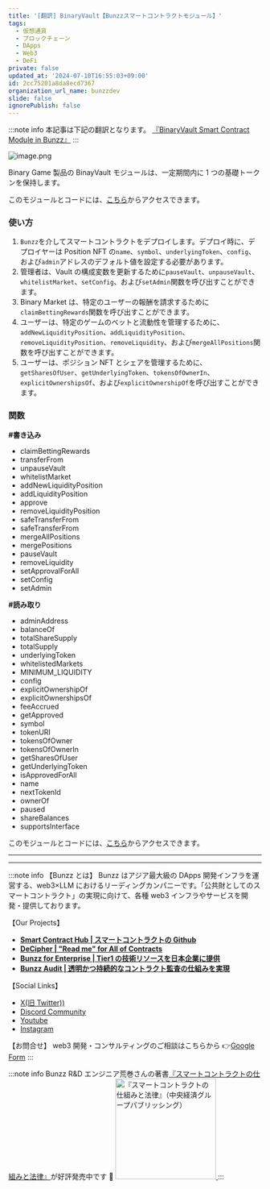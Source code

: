 ```yaml
---
title: '[翻訳] BinaryVault【Bunzzスマートコントラクトモジュール】'
tags:
  - 仮想通貨
  - ブロックチェーン
  - DApps
  - Web3
  - DeFi
private: false
updated_at: '2024-07-10T16:55:03+09:00'
id: 2cc75201a8da8ecd7367
organization_url_name: bunzzdev
slide: false
ignorePublish: false
---
```

:::note info
本記事は下記の翻訳となります。
[『BinaryVault Smart Contract Module in Bunzz』](https://blog.bunzz.dev/binaryvault-smart-contract-module-in-bunzz/)
:::

![image.png](https://qiita-image-store.s3.ap-northeast-1.amazonaws.com/0/1926720/3ab88eeb-69f0-9b39-0dcd-7b3a39396e51.png)

Binary Game 製品の BinayVault モジュールは、一定期間内に 1 つの基礎トークンを保持します。

このモジュールとコードには、[こちら](https://bit.ly/41roW73)からアクセスできます。

### 使い方

1. `Bunzz`を介してスマートコントラクトをデプロイします。デプロイ時に、デプロイヤーは Position NFT の`name`、`symbol`、`underlyingToken`、`config`、および`admin`アドレスのデフォルト値を設定する必要があります。
2. 管理者は、Vault の構成変数を更新するために`pauseVault`、`unpauseVault`、`whitelistMarket`、`setConfig`、および`setAdmin`関数を呼び出すことができます。
3. Binary Market は、特定のユーザーの報酬を請求するために`claimBettingRewards`関数を呼び出すことができます。
4. ユーザーは、特定のゲームのベットと流動性を管理するために、`addNewLiquidityPosition`、`addLiquidityPosition`、`removeLiquidityPosition`、`removeLiquidity`、および`mergeAllPositions`関数を呼び出すことができます。
5. ユーザーは、ポジション NFT とシェアを管理するために、`getSharesOfUser`、`getUnderlyingToken`、`tokensOfOwnerIn`、`explicitOwnershipsOf`、および`explicitOwnershipOf`を呼び出すことができます。

### 関数

**#書き込み**

- claimBettingRewards
- transferFrom
- unpauseVault
- whitelistMarket
- addNewLiquidityPosition
- addLiquidityPosition
- approve
- removeLiquidityPosition
- safeTransferFrom
- safeTransferFrom
- mergeAllPositions
- mergePositions
- pauseVault
- removeLiquidity
- setApprovalForAll
- setConfig
- setAdmin

**#読み取り**

- adminAddress
- balanceOf
- totalShareSupply
- totalSupply
- underlyingToken
- whitelistedMarkets
- MINIMUM_LIQUIDITY
- config
- explicitOwnershipOf
- explicitOwnershipsOf
- feeAccrued
- getApproved
- symbol
- tokenURI
- tokensOfOwner
- tokensOfOwnerIn
- getSharesOfUser
- getUnderlyingToken
- isApprovedForAll
- name
- nextTokenId
- ownerOf
- paused
- shareBalances
- supportsInterface

このモジュールとコードには、[こちら](https://bit.ly/41roW73)からアクセスできます。

---

---

:::note info
【Bunzz とは】
Bunzz はアジア最大級の DApps 開発インフラを運営する、web3×LLM におけるリーディングカンパニーです。「公共財としてのスマートコントラクト」の実現に向けて、各種 web3 インフラやサービスを開発・提供しております。

【Our Projects】

- **[Smart Contract Hub | スマートコントラクトの Github](https://www.bunzz.dev/)**
- **[DeCipher | "Read me" for All of Contracts](https://www.bunzz.dev/decipher)**
- **[Bunzz for Enterprise | Tier1 の技術リソースを日本企業に提供](https://enterprise.bunzz.dev/ja)**
- **[Bunzz Audit | 透明かつ持続的なコントラクト監査の仕組みを実現](hhttps://www.bunzz.dev/audit)**

【Social Links】

- [X(旧 Twitter))](https://twitter.com/BunzzDev)
- [Discord Community](https://t.co/6hHgssJdvW)
- [Youtube](https://www.youtube.com/@bunzzdev)
- [Instagram](https://www.instagram.com/bunzzdev/)

【お問合せ】
web3 開発・コンサルティングのご相談はこちらから 👉[Google Form](https://forms.gle/4tgQjWSw2MMMZW6E6)
:::

:::note info
Bunzz R&D エンジニア荒巻さんの著書[『スマートコントラクトの仕組みと法律』](https://amzn.to/3V03sNH)が好評発売中です 📕
<a href="https://amzn.to/3V03sNH" rel="nofollow" referrerpolicy="no-referrer-when-downgrade">
<img
    src="https://m.media-amazon.com/images/I/81wopoZ1K4L._SY522_.jpg"
    alt="『スマートコントラクトの仕組みと法律』（中央経済グループパブリッシング）"
    width="200px"
    height="auto"
    Style="border: 0px;"
  />
</a>
:::
